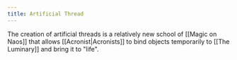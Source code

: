 ```yaml
---
title: Artificial Thread
---
```


The creation of artificial threads is a relatively new school of [[Magic on Naos]] that allows [[Acronist|Acronists]] to bind objects temporarily to [[The Luminary]] and bring it to "life".